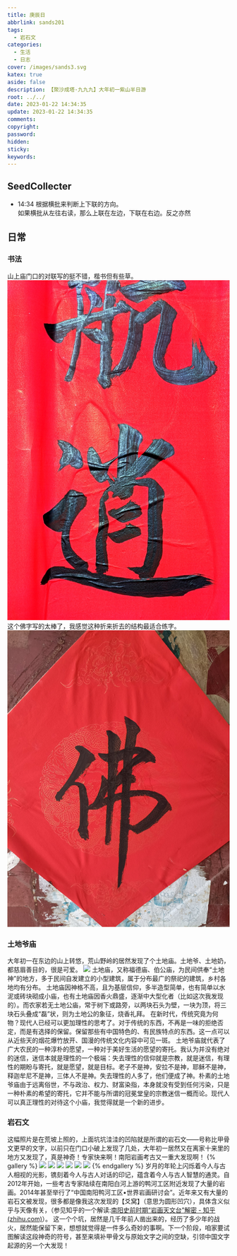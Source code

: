 ```yaml
---
title: 庚辰日
abbrlink: sands201
tags:
  - 岩石文
categories:
  - 生活
  - 日志
cover: /images/sands3.svg
katex: true
aside: false
description: 【聚沙成塔·九九九】大年初一紫山半日游
root: ../../
date: 2023-01-22 14:34:35
update: 2023-01-22 14:34:35
comments:
copyright:
password:
hidden:
sticky:
keywords:
---
```


## SeedCollecter
- 14:34 根据横批来判断上下联的方向。<br>如果横批从左往右读，那么上联在左边，下联在右边。反之亦然


## 日常

### 书法
山上庙门口的对联写的挺不错，楷书但有些草。
![](../../../images/20230102/IMG_20230122_162941.jpg)
这个佛字写的太棒了，我感觉这种折来折去的结构最适合练字。
![](../../../images/20230102/IMG_20230122_154151.jpg)
### 土地爷庙
大年初一在东边的山上转悠，荒山野岭的居然发现了个土地庙。土地爷、土地奶，都慈眉善目的，很是可爱。
![](../../../images/20230102/IMG_20230124_094125.jpg)
土地庙，又称福德庙、伯公庙，为民间供奉“土地神”的地方，多于民间自发建立的小型建筑，属于分布最广的祭祀的建筑，乡村各地均有分布。
土地庙因神格不高，且为基层信仰，多半造型简单，也有简单以水泥或砖块砌成小庙，也有土地庙因香火鼎盛，逐渐中大型化者（比如这次我发现的）。而农家若无土地公庙，常于树下或路旁，以两块石头为壁，一块为顶，将三块石头叠成“磊”状，则为土地公的象征，烧香礼拜。
在新时代，传统究竟为何物？现代人已经可以更加理性的思考了。对于传统的东西，不再是一味的拒绝否定，而是有选择的保留。保留那些有中国特色的、有民族特点的东西。这一点可以从近些天的烟花爆竹放开、国漫的传统文化内容中可见一斑。
土地爷庙就代表了广大农民的一种淳朴的愿望，一种对于美好生活的愿望的寄托。我认为并没有绝对的迷信，迷信本就是理性的一个极端：失去理性的信仰就是宗教，就是迷信，有理性的期盼与寄托，就是愿望，就是目标。老子不是神，安拉不是神，耶稣不是神，释迦牟尼不是神，三体人不是神。失去理性的人多了，他们便成了神。朴素的土地爷庙由于远离俗世，不与政治、权力、财富染指，本身就没有受到任何污染，只是一种朴素的希望的寄托，它并不能与所谓的冠冕堂皇的宗教迷信一概而论。现代人可以真正理性的对待这个小庙，我觉得就是一个新的进步。

### 岩石文
这幅照片是在荒坡上照的，上面坑坑洼洼的凹陷就是所谓的岩石文——号称比甲骨文更早的文字，以前只在门口小破上发现了几处，大年初一居然又在离家十来里的地方又发现了，真是神奇！专家快来啊！南阳岩画考古又一重大发现啊！
{% gallery %}
<img src="https://img.500px.me/photo/dff7efb584b12a50d685e413b053d3302/bffa2fdc5b5849cab765b3174470fba3.jpg!p2"  referrerPolicy="no-referrer" />
<img src="https://img.500px.me/photo/dff7efb584b12a50d685e413b053d3302/a2066f24723540408f4b5ce71eca36ba.jpg!p2"  referrerPolicy="no-referrer" />
<img src="https://img.500px.me/photo/dff7efb584b12a50d685e413b053d3302/c23d4984ca264be593b192cfc86e79fa.jpg!p2"  referrerPolicy="no-referrer" />
<img src="https://img.500px.me/photo/dff7efb584b12a50d685e413b053d3302/722d4ee8e38b477b93a3cabb811f5256.jpg!p2"  referrerPolicy="no-referrer" />
<img src="https://img.500px.me/photo/dff7efb584b12a50d685e413b053d3302/669c1971587748c2bf3216bec7dc66e5.jpg!p2"  referrerPolicy="no-referrer" />
<img src="https://img.500px.me/photo/dff7efb584b12a50d685e413b053d3302/bc8541a8aaba45bc88802e5745416363.jpg!p2"  referrerPolicy="no-referrer" />
{% endgallery %}
岁月的年轮上闪烁着今人与古人相视的光影，镌刻着今人与古人对话的印记，蕴含着今人与古人智慧的通灵。自2012年开始，一些考古专家陆续在南阳白河上游的鸭河工区附近发现了大量的岩画。2014年甚至举行了“中国南阳鸭河工区•世界岩画研讨会”。近年来又有大量的岩石文被发现，很多都是像我这次发现的【爻窝】（意思为圆形凹穴），具体含义似乎与天像有关，（参见知乎的一个解读:[南阳史前时期“岩画天文台”解密 - 知乎 (zhihu.com)](https://zhuanlan.zhihu.com/p/501864874)）。
这一个个坑，居然是几千年前人凿出来的，经历了多少年的战火，居然能保留下来，想想就觉得是一件多么奇妙的事啊。下一个阶段，咱家要试图解读这段神奇的符号，甚至来填补甲骨文与原始文字之间的空缺，引领中国文字起源的另一个大发现！



